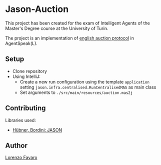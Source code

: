 # Jason-Auction
This project has been created for the exam of Intelligent Agents of the Master's Degree course at the University of Turin.

The project is an implementation of [english auction protocol](http://www.fipa.org/specs/fipa00031/XC00031F.pdf) in AgentSpeak(L).

## Setup
- Clone repository
- Using IntelliJ:
  - Create a new run configuration using the template `application` setting `jason.infra.centralised.RunCentralisedMAS` as main class
  - Set arguments to `./src/main/resources/auction.mas2j`

## Contributing
Libraries used:
- [Hübner, Bordini: JASON](http://jason.sourceforge.net/)

## Author
[Lorenzo Favaro](https://github.com/lorenzofavaro)

